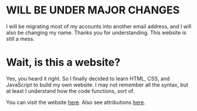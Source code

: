 # WILL BE UNDER MAJOR CHANGES
I will be migrating most of my accounts into another email address, and I will also be changing my name. Thanks you for understanding. This website is still a mess.

# Wait, is this a website?
Yes, you heard it right. So I finally decided to learn HTML, CSS, and JavaScript to build my own website. I may not remember all the syntax, but at least I understand how the code functions, sort of.

You can visit the website [here](xeljavin.github.io). Also see attributions [here](https://github.com/Xeljavin/xeljavin.github.io/blob/main/ATTRIBUTIONS.md).
